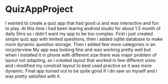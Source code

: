 # QuizAppProject
I wanted to create a quiz app that had good ui and was interactive and fun to play.
At this time i had been learing android studio for about 1.5 month of daily 5hrs so i didn't want my app to be too complex.
  First i just created simple quiz app with limited questions,
then i added sqlite database to make more dynamic question storage. 
Then i added few more categories in an recyclerview
My app was looking fine and was working pretty well but when i installed it in phone with different size there was major problem of layout not adapting,
so i created layout that worked in few different sizes and i modified my constrait layout to best used practice so it was more dynamic.
  Final app turned out to be quite good if i do saw so myself and i was pretty satisfied with it.
